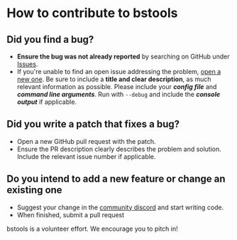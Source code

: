 # How to contribute to bstools

## Did you find a bug?

- **Ensure the bug was not already reported** by searching on GitHub under 
  [Issues](https://github.com/heyudude/Brawl-Stars-Club-Tools/issues).
- If you're unable to find an open issue addressing the problem, 
  [open a new one](https://github.com/heyudude/Brawl-Stars-Club-Tools/issues/new). 
  Be sure to include a **title and clear description**, as much relevant information 
  as possible. Please include your ***config file*** and ***command line arguments***. 
  Run with `--debug` and include the ***console output*** if applicable.

## Did you write a patch that fixes a bug?

- Open a new GitHub pull request with the patch.
- Ensure the PR description clearly describes the problem and solution. 
  Include the relevant issue number if applicable.

## Do you intend to add a new feature or change an existing one

- Suggest your change in the [community discord](https://discord.gg/V9ubm6) and start writing code.
- When finished, submit a pull request

bstools is a volunteer effort. We encourage you to pitch in!
